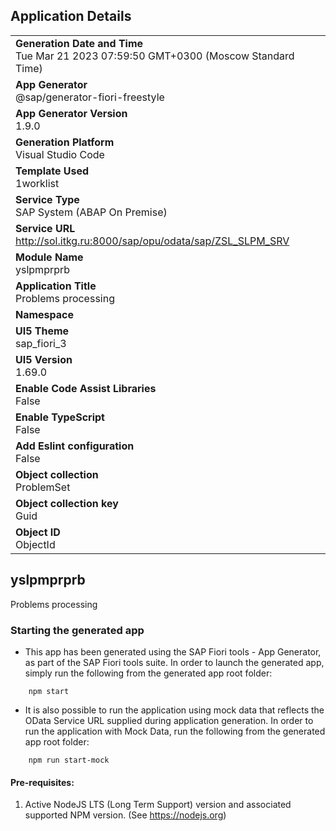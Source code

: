 ## Application Details
|               |
| ------------- |
|**Generation Date and Time**<br>Tue Mar 21 2023 07:59:50 GMT+0300 (Moscow Standard Time)|
|**App Generator**<br>@sap/generator-fiori-freestyle|
|**App Generator Version**<br>1.9.0|
|**Generation Platform**<br>Visual Studio Code|
|**Template Used**<br>1worklist|
|**Service Type**<br>SAP System (ABAP On Premise)|
|**Service URL**<br>http://sol.itkg.ru:8000/sap/opu/odata/sap/ZSL_SLPM_SRV
|**Module Name**<br>yslpmprprb|
|**Application Title**<br>Problems processing|
|**Namespace**<br>|
|**UI5 Theme**<br>sap_fiori_3|
|**UI5 Version**<br>1.69.0|
|**Enable Code Assist Libraries**<br>False|
|**Enable TypeScript**<br>False|
|**Add Eslint configuration**<br>False|
|**Object collection**<br>ProblemSet|
|**Object collection key**<br>Guid|
|**Object ID**<br>ObjectId|

## yslpmprprb

Problems processing

### Starting the generated app

-   This app has been generated using the SAP Fiori tools - App Generator, as part of the SAP Fiori tools suite.  In order to launch the generated app, simply run the following from the generated app root folder:

```
    npm start
```

- It is also possible to run the application using mock data that reflects the OData Service URL supplied during application generation.  In order to run the application with Mock Data, run the following from the generated app root folder:

```
    npm run start-mock
```

#### Pre-requisites:

1. Active NodeJS LTS (Long Term Support) version and associated supported NPM version.  (See https://nodejs.org)


